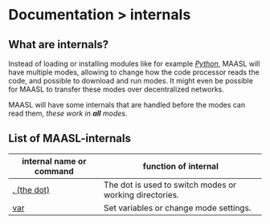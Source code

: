 # Documentation > internals

## What are internals?

Instead of loading or installing modules like for example [*Python*](https://docs.python.org/3/tutorial/modules.html), MAASL will have multiple modes, allowing to change how the code processor reads the code, and possible to download and run modes. It might even be possible for MAASL to transfer these modes over decentralized networks.

MAASL will have some internals that are handled before the modes can read them, *these work in **all** modes*.

## List of MAASL-internals

| internal name or command | function of internal                                    |
| ------------------------ | ------------------------------------------------------- |
| [. (the dot)](./dot/)    | The dot is used to switch modes or working directories. |
| [var](./var/)            | Set variables or change mode settings.                  |

